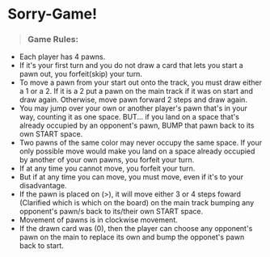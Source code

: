 # Sorry-Game!

>### Game Rules:
- Each player has 4 pawns.
- If it's your first turn and you do not draw a card that lets you start a pawn out, you forfeit(skip) your turn.
- To move a pawn from your start out onto the track, you must draw either a 1 or a 2. If it is a 2 put a pawn on the main track if it was on start and draw again. Otherwise, move pawn forward 2 steps and draw again.
- You may jump over your own or another player's pawn that's in your way, counting it as one space. BUT... if you land on a space that's already occupied by an opponent's pawn, BUMP that pawn back to its own START space.
- Two pawns of the same color may never occupy the same space. If your only possible move would make you land on a space already occupied by another of your own pawns, you forfeit your turn.
- If at any time you cannot move, you forfeit your turn.
- But if at any time you can move, you must move, even if it's to your disadvantage.
- If the pawn is placed on (>), it will move either 3 or 4 steps foward (Clarified which is which on the board) on the main track bumping any opponent's pawn/s back to its/their own START space.
- Movement of pawns is in clockwise movement.
- If the drawn card was (0), then the player can choose any opponent's pawn on the main to replace its own and bump the opponet's pawn back to start.

